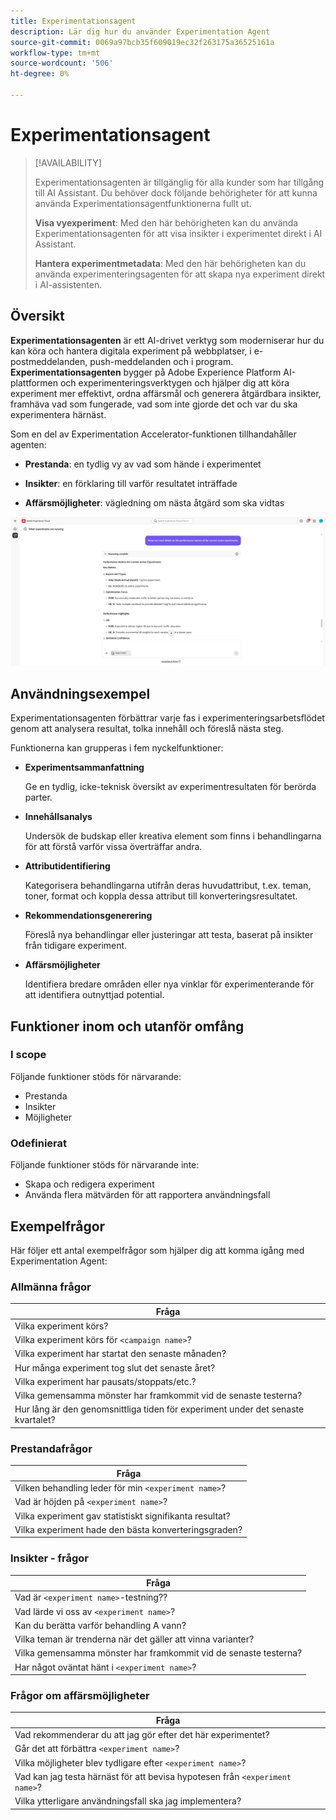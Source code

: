 ```yaml
---
title: Experimentationsagent
description: Lär dig hur du använder Experimentation Agent
source-git-commit: 0069a97bcb35f609019ec32f263175a36525161a
workflow-type: tm+mt
source-wordcount: '506'
ht-degree: 0%

---
```


# Experimentationsagent

>[!AVAILABILITY]
>
>Experimentationsagenten är tillgänglig för alla kunder som har tillgång till AI Assistant. Du behöver dock följande behörigheter för att kunna använda Experimentationsagentfunktionerna fullt ut.
>
>**Visa vyexperiment**: Med den här behörigheten kan du använda Experimentationsagenten för att visa insikter i experimentet direkt i AI Assistant.
>
>**Hantera experimentmetadata**: Med den här behörigheten kan du använda experimenteringsagenten för att skapa nya experiment direkt i AI-assistenten.

## Översikt

**Experimentationsagenten** är ett AI-drivet verktyg som moderniserar hur du kan köra och hantera digitala experiment på webbplatser, i e-postmeddelanden, push-meddelanden och i program. **Experimentationsagenten** bygger på Adobe Experience Platform AI-plattformen och experimenteringsverktygen och hjälper dig att köra experiment mer effektivt, ordna affärsmål och generera åtgärdbara insikter, framhäva vad som fungerade, vad som inte gjorde det och var du ska experimentera härnäst.

Som en del av Experimentation Accelerator-funktionen tillhandahåller agenten:

* **Prestanda**: en tydlig vy av vad som hände i experimentet

* **Insikter**: en förklaring till varför resultatet inträffade

* **Affärsmöjligheter**: vägledning om nästa åtgärd som ska vidtas

![Exempel för experimenteringsagent](./images/experiment/experiment-agent.png)

## Användningsexempel

Experimentationsagenten förbättrar varje fas i experimenteringsarbetsflödet genom att analysera resultat, tolka innehåll och föreslå nästa steg.

Funktionerna kan grupperas i fem nyckelfunktioner:

* **Experimentsammanfattning**

  Ge en tydlig, icke-teknisk översikt av experimentresultaten för berörda parter.

* **Innehållsanalys**

  Undersök de budskap eller kreativa element som finns i behandlingarna för att förstå varför vissa överträffar andra.

* **Attributidentifiering**

  Kategorisera behandlingarna utifrån deras huvudattribut, t.ex. teman, toner, format och koppla dessa attribut till konverteringsresultatet.

* **Rekommendationsgenerering**

  Föreslå nya behandlingar eller justeringar att testa, baserat på insikter från tidigare experiment.

* **Affärsmöjligheter**

  Identifiera bredare områden eller nya vinklar för experimenterande för att identifiera outnyttjad potential.

## Funktioner inom och utanför omfång

### **I scope**

Följande funktioner stöds för närvarande:

* Prestanda
* Insikter
* Möjligheter

### **Odefinierat**

Följande funktioner stöds för närvarande inte:

* Skapa och redigera experiment
* Använda flera mätvärden för att rapportera användningsfall

## Exempelfrågor

Här följer ett antal exempelfrågor som hjälper dig att komma igång med Experimentation Agent:

### Allmänna frågor

| Fråga |
|-|
| Vilka experiment körs? |
| Vilka experiment körs för `<campaign name>`? |
| Vilka experiment har startat den senaste månaden? |
| Hur många experiment tog slut det senaste året? |
| Vilka experiment har pausats/stoppats/etc.? |
| Vilka gemensamma mönster har framkommit vid de senaste testerna? |
| Hur lång är den genomsnittliga tiden för experiment under det senaste kvartalet? |

### Prestandafrågor

| Fråga |
|-|
| Vilken behandling leder för min `<experiment name>`? |
| Vad är höjden på `<experiment name>`? |
| Vilka experiment gav statistiskt signifikanta resultat? |
| Vilka experiment hade den bästa konverteringsgraden? |

### Insikter - frågor

| Fråga |
|-|
| Vad är `<experiment name>`-testning?? |
| Vad lärde vi oss av `<experiment name>`? |
| Kan du berätta varför behandling A vann? |
| Vilka teman är trenderna när det gäller att vinna varianter? |
| Vilka gemensamma mönster har framkommit vid de senaste testerna? |
| Har något oväntat hänt i `<experiment name>`? |

### Frågor om affärsmöjligheter

| Fråga |
|-|
| Vad rekommenderar du att jag gör efter det här experimentet? |
| Går det att förbättra `<experiment name>`? |
| Vilka möjligheter blev tydligare efter `<experiment name>`? |
| Vad kan jag testa härnäst för att bevisa hypotesen från `<experiment name>`? |
| Vilka ytterligare användningsfall ska jag implementera? |
